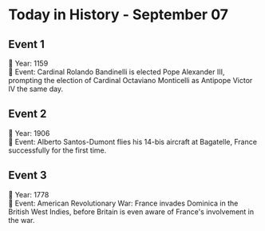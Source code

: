 # Today in History - September 07

## Event 1
📅 Year: 1159  
📝 Event: Cardinal Rolando Bandinelli is elected Pope Alexander III, prompting the election of Cardinal Octaviano Monticelli as Antipope Victor IV the same day.

## Event 2
📅 Year: 1906  
📝 Event: Alberto Santos-Dumont flies his 14-bis aircraft at Bagatelle, France successfully for the first time.

## Event 3
📅 Year: 1778  
📝 Event: American Revolutionary War: France invades Dominica in the British West Indies, before Britain is even aware of France's involvement in the war.

